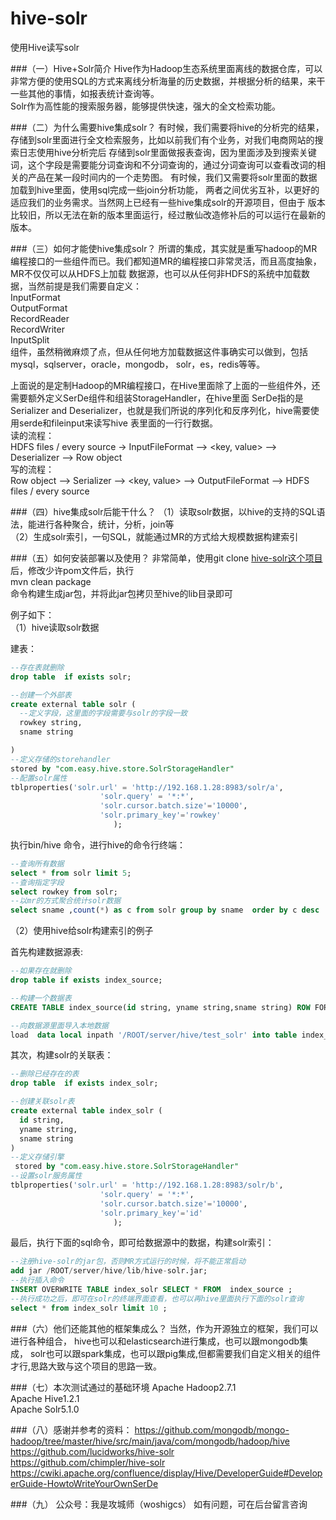 # hive-solr
使用Hive读写solr


###（一）Hive+Solr简介
Hive作为Hadoop生态系统里面离线的数据仓库，可以非常方便的使用SQL的方式来离线分析海量的历史数据，并根据分析的结果，来干一些其他的事情，如报表统计查询等。
<br/>Solr作为高性能的搜索服务器，能够提供快速，强大的全文检索功能。

###（二）为什么需要hive集成solr？
 有时候，我们需要将hive的分析完的结果，存储到solr里面进行全文检索服务，比如以前我们有个业务，对我们电商网站的搜索日志使用hive分析完后
存储到solr里面做报表查询，因为里面涉及到搜索关键词，这个字段是需要能分词查询和不分词查询的，通过分词查询可以查看改词的相关的产品在某一段时间内的一个走势图。
有时候，我们又需要将solr里面的数据加载到hive里面，使用sql完成一些join分析功能， 两者之间优劣互补，以更好的适应我们的业务需求。当然网上已经有一些hive集成solr的开源项目，但由于
版本比较旧，所以无法在新的版本里面运行，经过散仙改造修补后的可以运行在最新的版本。

###（三）如何才能使hive集成solr？
所谓的集成，其实就是重写hadoop的MR编程接口的一些组件而已。我们都知道MR的编程接口非常灵活，而且高度抽象，MR不仅仅可以从HDFS上加载
数据源，也可以从任何非HDFS的系统中加载数据，当然前提是我们需要自定义：
<br/>InputFormat<br/>
OutputFormat<br/>
RecordReader<br/>
RecordWriter<br/>
InputSplit<br/>
组件，虽然稍微麻烦了点，但从任何地方加载数据这件事确实可以做到，包括mysql，sqlserver，oracle，mongodb，
solr，es，redis等等。<br/>

上面说的是定制Hadoop的MR编程接口，在Hive里面除了上面的一些组件外，还需要额外定义SerDe组件和组装StorageHandler，在hive里面
SerDe指的是 Serializer and Deserializer，也就是我们所说的序列化和反序列化，hive需要使用serde和fileinput来读写hive 表里面的一行行数据。<br/>
读的流程：<br/>
HDFS files / every source ->  InputFileFormat --> <key, value> --> Deserializer --> Row object<br/>
写的流程：<br/>
Row object --> Serializer --> <key, value> --> OutputFileFormat --> HDFS files / every source<br/>

###（四）hive集成solr后能干什么？
（1）读取solr数据，以hive的支持的SQL语法，能进行各种聚合，统计，分析，join等<br/>
（2）生成solr索引，一句SQL，就能通过MR的方式给大规模数据构建索引<br/>

###（五）如何安装部署以及使用？
非常简单，使用git clone [hive-solr这个项目](https://github.com/qindongliang/hive-solr)后，修改少许pom文件后，执行<br/>
mvn clean package <br/>
命令构建生成jar包，并将此jar包拷贝至hive的lib目录即可<br/>

例子如下：<br/>
（1）hive读取solr数据<br/>

建表：
````sql
--存在表就删除
drop table  if exists solr;

--创建一个外部表
create external table solr (
  --定义字段，这里面的字段需要与solr的字段一致
  rowkey string,
  sname string

)
--定义存储的storehandler
stored by "com.easy.hive.store.SolrStorageHandler"
--配置solr属性
tblproperties('solr.url' = 'http://192.168.1.28:8983/solr/a',
                    'solr.query' = '*:*',
                    'solr.cursor.batch.size'='10000',
                    'solr.primary_key'='rowkey'
                       );

````
执行bin/hive 命令，进行hive的命令行终端：<br/>

````sql
--查询所有数据
select * from solr limit 5;
--查询指定字段
select rowkey from solr;
--以mr的方式聚合统计solr数据
select sname ,count(*) as c from solr group by sname  order by c desc

````

（2）使用hive给solr构建索引的例子

首先构建数据源表:
````sql
--如果存在就删除
drop table if exists index_source;

--构建一个数据表
CREATE TABLE index_source(id string, yname string,sname string) ROW FORMAT DELIMITED FIELDS TERMINATED BY ',' STORED AS TEXTFILE;

--向数据源里面导入本地数据
load  data local inpath '/ROOT/server/hive/test_solr' into table index_source;
````

其次，构建solr的关联表：<br/>
````sql
--删除已经存在的表
drop table  if exists index_solr;

--创建关联solr表
create external table index_solr (
  id string,
  yname string,
  sname string
) 
--定义存储引擎
 stored by "com.easy.hive.store.SolrStorageHandler"
--设置solr服务属性
tblproperties('solr.url' = 'http://192.168.1.28:8983/solr/b',
                    'solr.query' = '*:*',
                    'solr.cursor.batch.size'='10000',
                    'solr.primary_key'='id'
                       );
````
最后，执行下面的sql命令，即可给数据源中的数据，构建solr索引：<br/>
````sql
--注册hive-solr的jar包，否则MR方式运行的时候，将不能正常启动
add jar /ROOT/server/hive/lib/hive-solr.jar;
--执行插入命令
INSERT OVERWRITE TABLE index_solr SELECT * FROM  index_source ; 
--执行成功之后，即可在solr的终端界面查看，也可以再hive里面执行下面的solr查询
select * from index_solr limit 10 ;
````
###（六）他们还能其他的框架集成么？
当然，作为开源独立的框架，我们可以进行各种组合， hive也可以和elasticsearch进行集成，也可以跟mongodb集成，
solr也可以跟spark集成，也可以跟pig集成,但都需要我们自定义相关的组件才行,思路大致与这个项目的思路一致。

###（七）本次测试通过的基础环境
Apache Hadoop2.7.1<br/>
Apache Hive1.2.1<br/>
Apache Solr5.1.0<br/>

###（八）感谢并参考的资料：
https://github.com/mongodb/mongo-hadoop/tree/master/hive/src/main/java/com/mongodb/hadoop/hive<br/>
https://github.com/lucidworks/hive-solr<br/>
https://github.com/chimpler/hive-solr<br/>
https://cwiki.apache.org/confluence/display/Hive/DeveloperGuide#DeveloperGuide-HowtoWriteYourOwnSerDe

###（九）  公众号：我是攻城师（woshigcs） 如有问题，可在后台留言咨询

